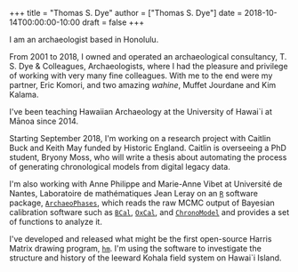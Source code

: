 +++
title = "Thomas S. Dye"
author = ["Thomas S. Dye"]
date = 2018-10-14T00:00:00-10:00
draft = false
+++

I am an archaeologist based in Honolulu.

From 2001 to 2018, I owned and operated an archaeological consultancy, T. S.
Dye & Colleagues, Archaeologists, where I had the pleasure and privilege of
working with very many fine colleagues.  With me to the end were my partner,
Eric Komori, and two amazing _wahine_, Muffet Jourdane and Kim Kalama.

I've been teaching Hawaiian Archaeology at the University of Hawai\`i at M&#0257;noa
since 2014.

Starting September 2018, I'm working on a research project with Caitlin Buck and
Keith May funded by Historic England. Caitlin is overseeing a PhD student,
Bryony Moss, who will write a thesis about automating the process of generating
chronological models from digital legacy data.

I'm also working with Anne Philippe and Marie-Anne Vibet at Université de
Nantes, Laboratoire de mathématiques Jean Leray on an [`R`](https://www.r-project.org/) software package,
[`ArchaeoPhases`](http://www.math.sciences.univ-nantes.fr/~philippe/ArchaeoPhases.html), which reads the raw MCMC output of Bayesian calibration software
such as [`BCal`](https://bcal.shef.ac.uk/), [`OxCal`](https://c14.arch.ox.ac.uk/oxcal.html), and [`ChronoModel`](https://chronomodel.com/) and provides a set of functions to analyze
it.

I've developed and released what might be the first open-source Harris Matrix
drawing program, [`hm`](http://tsdye.online/harris-matrix/homepage).  I'm using the software to investigate the structure and
history of the leeward Kohala field system on Hawai\`i Island.
